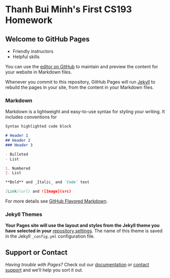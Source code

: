 # Thanh Bui Minh's First CS193 Homework
## Welcome to GitHub Pages
- Friendly instructors
- Helpful skills

You can use the [editor on GitHub](https://github.com/kalutes/CS193_Fall18_Lab1/edit/master/index.md) to maintain and preview the content for your website in Markdown files.

Whenever you commit to this repository, GitHub Pages will run [Jekyll](https://jekyllrb.com/) to rebuild the pages in your site, from the content in your Markdown files.

### Markdown

Markdown is a lightweight and easy-to-use syntax for styling your writing. It includes conventions for

```markdown
Syntax highlighted code block

# Header 1
## Header 2
### Header 3

- Bulleted
- List

1. Numbered
2. List

**Bold** and _Italic_ and `Code` text

[Link](url) and ![Image](src)
```
For more details see [GitHub Flavored Markdown](https://guides.github.com/features/mastering-markdown/).

### Jekyll Themes

**Your Pages site will use the layout and styles from the Jekyll theme you have selected in your** [repository settings](https://github.com/kalutes/CS193_Fall18_Lab1/settings). The name of this theme is saved in the Jekyll `_config.yml` configuration file.

## Support or Contact

*Having trouble with Pages?* Check out our [documentation](https://help.github.com/categories/github-pages-basics/) or [contact support](https://github.com/contact) and we’ll help you sort it out.
